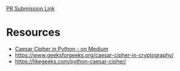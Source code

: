 [PR Submission Link]()

# Resources
- [Caesar Cipher in Python - on Medium](https://medium.com/vacatronics/caesar-cipher-in-python-98d06e98989d)
- https://www.geeksforgeeks.org/caesar-cipher-in-cryptography/
- https://likegeeks.com/python-caesar-cipher/
